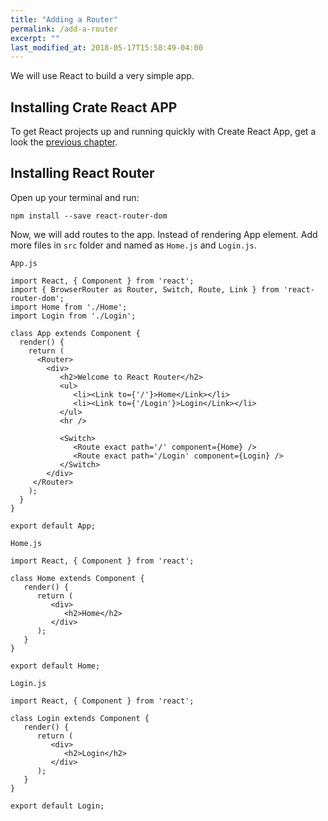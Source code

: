 ```yaml
---
title: "Adding a Router"
permalink: /add-a-router
excerpt: ""
last_modified_at: 2018-05-17T15:58:49-04:00
---
```


We will use React to build a very simple app.

## Installing Crate React APP

To get React projects up and running quickly with Create React App, get a look the [previous chapter](/install-create-react-app).

## Installing React Router

Open up your terminal and run:

```
npm install --save react-router-dom
```

Now, we will add routes to the app. Instead of rendering App element. Add more files in `src` folder and named as `Home.js` and `Login.js`.

`App.js`

```
import React, { Component } from 'react';
import { BrowserRouter as Router, Switch, Route, Link } from 'react-router-dom';
import Home from './Home';
import Login from './Login';

class App extends Component {
  render() {
    return (
      <Router>
        <div>
           <h2>Welcome to React Router</h2>
           <ul>
              <li><Link to={'/'}>Home</Link></li>
              <li><Link to={'/Login'}>Login</Link></li>
           </ul>
           <hr />
           
           <Switch>
              <Route exact path='/' component={Home} />
              <Route exact path='/Login' component={Login} />
           </Switch>
        </div>
     </Router>
    );
  }
}

export default App;
```

`Home.js`

```
import React, { Component } from 'react';

class Home extends Component {
   render() {
      return (
         <div>
            <h2>Home</h2>
         </div>
      );
   }
}

export default Home;
```

`Login.js`

```
import React, { Component } from 'react';

class Login extends Component {
   render() {
      return (
         <div>
            <h2>Login</h2>
         </div>
      );
   }
}

export default Login;
```